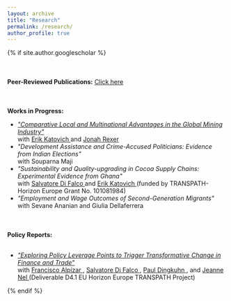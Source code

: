 ```yaml
---
layout: archive
title: "Research"
permalink: /research/
author_profile: true
---
```


{% if site.author.googlescholar %}

<div class="wordwrap" style="margin-top: 50px; margin-bottom: 50px;">
  <strong>Peer-Reviewed Publications:</strong> <a href="https://utsoree.github.io/publications/">Click here</a>
</div>


<div class="wordwrap" style="margin-top: 10px; margin-bottom: 10px;">
  <strong>Works in Progress:</strong>
</div>

<ul>
  <li>
    <em> <a href="https://www.dropbox.com/scl/fi/8b3ca86rynu11ddsfyw6b/DKR_Global_Mining_011525.pdf?rlkey=ks9z4t339eexvybfjgnda446i&dl=0"> "Comparative Local and Multinational Advantages in the Global Mining Industry"  </a> </em>
    <br> with  <a href="https://ekatovich.github.io/"> Erik Katovich
    </a> and  <a href="https://www.jonahrexer.com/">  Jonah Rexer  </a>
  </li>
  
  <li>
    <em>"Development Assistance and Crime-Accused Politicians: Evidence from Indian Elections"</em>
    <br> with Souparna Maji
  </li>

  <li>
    <em>"Sustainability and Quality-upgrading in Cocoa Supply Chains: Experimental Evidence from Ghana"</em> 
    <br> with <a href="https://www.unige.ch/gsem/en/research/faculty/all/salvatore-di-falco/"> Salvatore Di Falco  </a>  and <a href="https://ekatovich.github.io/"> Erik Katovich
    </a> (funded by TRANSPATH- Horizon Europe Grant No. 101081984)
  </li>

  <li>
    <em>"Employment and Wage Outcomes of Second-Generation Migrants"</em>
    <br> with Sevane Ananian and Giulia Dellaferrera
  </li>

  <!-- Uncomment the entry below if you want to include it -->
  <!--
  <li>
    U. Das, 
    <em>"Impact of CCTs on Female Education and Labour Market Outcomes: Evidence from Kanyashree Prakalpa of West Bengal, India"</em>
  </li>
  -->

</ul>

<div class="wordwrap" style="margin-top: 50px; margin-bottom: 30px;">
  <strong>Policy Reports:</strong>
</div>

<ul>
 <li>
    <em> <a href="https://transpath.eu/storage/app/uploads/public/671/0e0/654/6710e06548f51527854354.pdf#file_name=TRANSPATH%20D4.1%20Review%20of%20policy%20interventions%20and%20policy%20entry%20points.pdf"> "Exploring Policy Leverage Points to Trigger Transformative Change in Finance and Trade" </a>  </em> 
    <br> with  <a href="https://www.wur.nl/en/persons/francisco-alpizar-rodriguez.htm"> Francisco Alpízar  </a> ,  <a href="https://www.unige.ch/gsem/en/research/faculty/all/salvatore-di-falco/"> Salvatore Di Falco  </a>, <a href="https://research.wur.nl/en/persons/paul-dingkuhn">  Paul Dingkuhn </a>, and <a href="https://www.wur.nl/en/persons/jeanne-nel.htm"> Jeanne Nel </a>   (Deliverable D4.1 EU Horizon Europe TRANSPATH Project) 
  </li>

</ul>


{% endif %}



